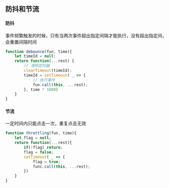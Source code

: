 ## 防抖和节流

#### 防抖

事件频繁触发的时候，只有当两次事件超出指定间隔才能执行，没有超出指定间，会重置间隔时间

```javascript
function debounce(fun, time){
    let timeId = null;
    return function(...rest) {
        // 清除定时器
        clearTimeout(timeId);
        timeId = setTimeout( _ => {
            // 执行事件
            fun.call(this, ...rest);
        }, time * 1000)
    }
}
```



#### 节流

一定时间内只能点击一次，重复点击无效

```javascript
function throttling(fun, time){
    let flag = null;
    return function(...rest){
        if(!flag) return;
        flag = false;
        setTimeout( _ => {
            flag = true;
            func.call(this, ...rest);
        })
    }
}
```



```javascript

```

